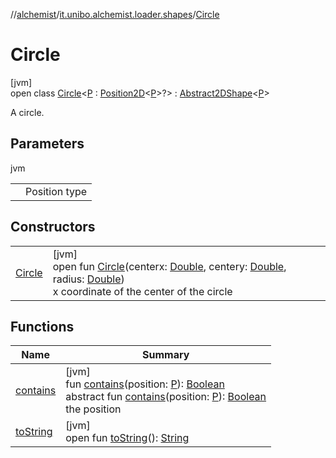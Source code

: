 //[alchemist](../../../index.md)/[it.unibo.alchemist.loader.shapes](../index.md)/[Circle](index.md)

# Circle

[jvm]\
open class [Circle](index.md)<[P](index.md) : [Position2D](../../it.unibo.alchemist.model.interfaces/-position2-d/index.md)<[P](../-rectangle/index.md)>?> : [Abstract2DShape](../-abstract2-d-shape/index.md)<[P](../-rectangle/index.md)> 

A circle.

## Parameters

jvm

| | |
|---|---|
| <P> | Position type |

## Constructors

| | |
|---|---|
| [Circle](-circle.md) | [jvm]<br>open fun [Circle](-circle.md)(centerx: [Double](https://kotlinlang.org/api/latest/jvm/stdlib/kotlin/-double/index.html), centery: [Double](https://kotlinlang.org/api/latest/jvm/stdlib/kotlin/-double/index.html), radius: [Double](https://kotlinlang.org/api/latest/jvm/stdlib/kotlin/-double/index.html))<br>x coordinate of the center of the circle |

## Functions

| Name | Summary |
|---|---|
| [contains](../-abstract2-d-shape/contains.md) | [jvm]<br>fun [contains](../-abstract2-d-shape/contains.md)(position: [P](../-rectangle/index.md)): [Boolean](https://kotlinlang.org/api/latest/jvm/stdlib/kotlin/-boolean/index.html)<br>abstract fun [contains](../-shape/contains.md)(position: [P](../-rectangle/index.md)): [Boolean](https://kotlinlang.org/api/latest/jvm/stdlib/kotlin/-boolean/index.html)<br>the position |
| [toString](../-abstract2-d-shape/to-string.md) | [jvm]<br>open fun [toString](../-abstract2-d-shape/to-string.md)(): [String](https://docs.oracle.com/javase/8/docs/api/java/lang/String.html) |
